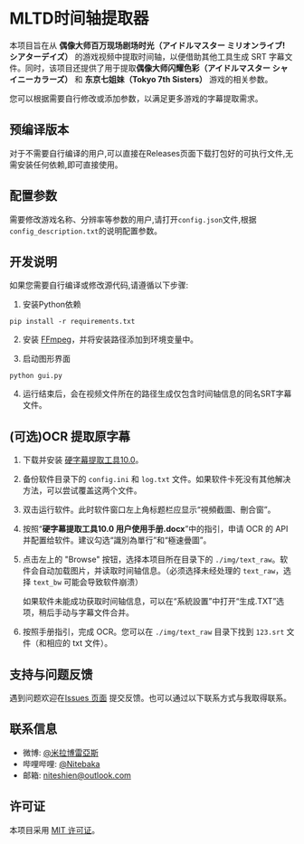 # MLTD时间轴提取器
本项目旨在从 **偶像大师百万现场剧场时光（アイドルマスター ミリオンライブ! シアターデイズ）** 的游戏视频中提取时间轴，以便借助其他工具生成 SRT 字幕文件。同时，该项目还提供了用于提取**偶像大师闪耀色彩（アイドルマスター シャイニーカラーズ）** 和 **东京七姐妹（Tokyo 7th Sisters）** 游戏的相关参数。

您可以根据需要自行修改或添加参数，以满足更多游戏的字幕提取需求。

## 预编译版本

对于不需要自行编译的用户,可以直接在Releases页面下载打包好的可执行文件,无需安装任何依赖,即可直接使用。

## 配置参数

需要修改游戏名称、分辨率等参数的用户,请打开`config.json`文件,根据`config_description.txt`的说明配置参数。

## 开发说明

如果您需要自行编译或修改源代码,请遵循以下步骤:

1. 安装Python依赖
```
pip install -r requirements.txt
```

2. 安装 [FFmpeg](https://www.ffmpeg.org/)，并将安装路径添加到环境变量中。

3. 启动图形界面
```
python gui.py
```

4. 运行结束后，会在视频文件所在的路径生成仅包含时间轴信息的同名SRT字幕文件。

## (可选)OCR 提取原字幕

1. 下载并安装 [硬字幕提取工具10.0](https://zhuanlan.zhihu.com/p/559874793)。

2. 备份软件目录下的 `config.ini` 和 `log.txt` 文件。如果软件卡死没有其他解决方法，可以尝试覆盖这两个文件。

3. 双击运行软件。此时软件窗口左上角标题栏应显示“視頻截圖、刪合窗”。

4. 按照“**硬字幕提取工具10.0 用户使用手册.docx**”中的指引，申请 OCR 的 API 并配置给软件。建议勾选“識別為單行”和“極速曡圖”。

5. 点击左上的 "Browse" 按钮，选择本项目所在目录下的 ``./img/text_raw``。软件会自动加载图片，并读取时间轴信息。（必须选择未经处理的 `text_raw`，选择 `text_bw` 可能会导致软件崩溃）

   如果软件未能成功获取时间轴信息，可以在“系統設置”中打开“生成.TXT”选项，稍后手动与字幕文件合并。

6. 按照手册指引，完成 OCR。您可以在 `./img/text_raw` 目录下找到 `123.srt` 文件（和相应的 txt 文件）。

## 支持与问题反馈

遇到问题欢迎在[Issues 页面](https://github.com/niteshien/mltd-timestamp-extractor/issues) 提交反馈。也可以通过以下联系方式与我取得联系。


## 联系信息

- 微博: [@米拉博雷亞斯](https://weibo.com/u/7733258030)
- 哔哩哔哩: [@Nitebaka](https://space.bilibili.com/5584028)
- 邮箱: niteshien@outlook.com

## 许可证

本项目采用 [MIT 许可证](LICENSE)。
